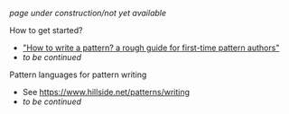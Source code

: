 <!-- 
title: Writing Patterns
-->

*page under construction/not yet available*

How to get started? 

* ["How to write a pattern? a rough guide for first-time pattern authors"](https://www.researchgate.net/publication/266653111_How_to_write_a_pattern_a_rough_guide_for_first-time_pattern_authors)
* *to be continued*

Pattern languages for pattern writing

* See <https://www.hillside.net/patterns/writing>
* *to be continued*